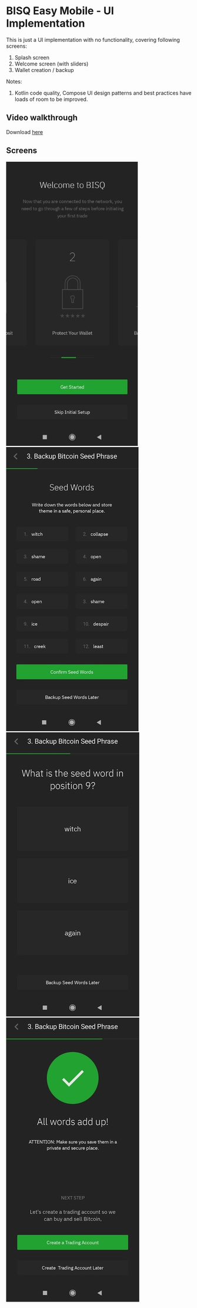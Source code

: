 # BISQ Easy Mobile - UI Implementation

This is just a UI implementation with no functionality, covering following screens:
1. Splash screen
2. Welcome screen (with sliders)
3. Wallet creation / backup

Notes:
1. Kotlin code quality, Compose UI design patterns and best practices have loads of room to be improved.

## Video walkthrough
Download [here](preview/video-demo.mp4)

## Screens
![](preview/screen-01.jpg)
![](preview/screen-02.jpg)
![](preview/screen-03.jpg)
![](preview/screen-04.jpg)
